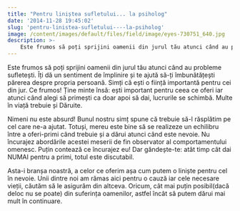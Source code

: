 ```yaml
---
title: "Pentru liniștea sufletului... la psiholog"
date: '2014-11-28 19:45:02'
slug: 'pentru-linistea-sufletului----la-psiholog'
image: /content/images/default/files/field/image/eyes-730751_640.jpg
description: >-
    Este frumos să poți sprijini oamenii din jurul tău atunci când au probleme sufletești. Îți dă un sentiment de împlinire și te ajută să-ți îmbunătățești părerea despre propria persoană. Simți că ești o
---
```

<div class="kg-card-markdown"><p>Este frumos să poți sprijini oamenii din jurul tău atunci când au probleme sufletești. Îți dă un sentiment de împlinire și te ajută să-ți îmbunătățești părerea despre propria persoană. Simți că ești o ființă importantă pentru cei din jur. Ce frumos! Ține minte însă: ești important pentru ceea ce oferi iar atunci când alegi să primești ca doar apoi să dai, lucrurile se schimbă. Multe în viață trebuie și Dăruite.</p>
<p>Nimeni nu este absurd! Bunul nostru simț spune că trebuie să-l răsplătim pe cel care ne-a ajutat. Totuși, mereu este bine să se realizeze un echilibru între a oferi-primi când trebuie și a dărui atunci când este nevoie. Nu încurajez abordările acestei meserii de fin observator al comportamentului omenesc. Puțin contează ce încurajez eu! Dar gândește-te: atât timp cât dai NUMAI pentru a primi, totul este discutabil.</p>
<p>Asta-i branșa noastră, a celor ce oferim așa cum putem o liniște pentru cel în nevoie. Unii dintre noi am rămas aici pentru o cauză iar cele necesare vieții, căutăm să le asigurăm din altceva. Oricum, cât mai puțin posibil(dacă deloc nu se poate) din suferința oamenilor, astfel încât să putem dărui mai mult în continuare.  </p>
</div>
    